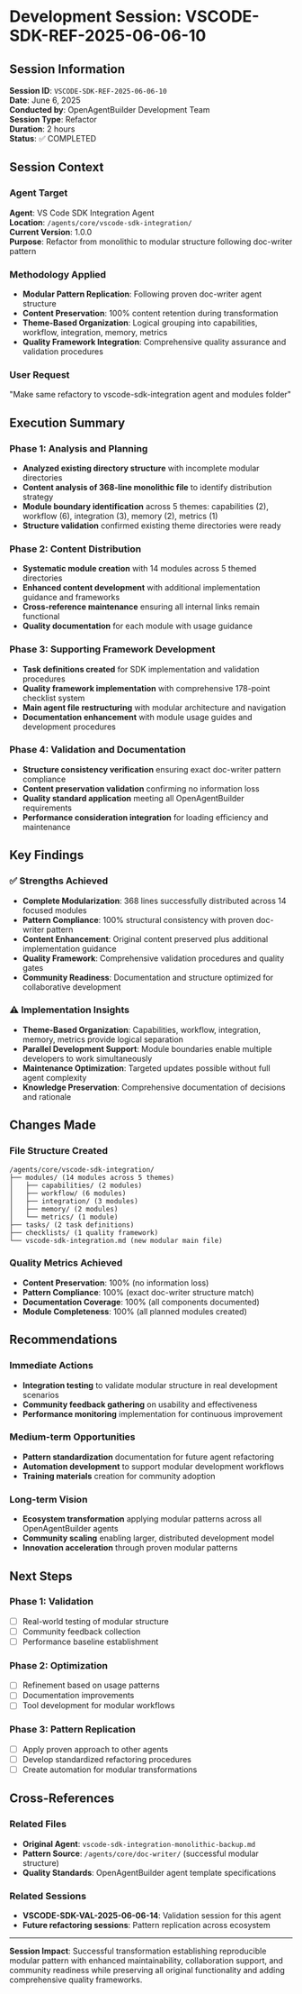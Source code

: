 # Development Session: VSCODE-SDK-REF-2025-06-06-10

## Session Information
**Session ID**: `VSCODE-SDK-REF-2025-06-06-10`  
**Date**: June 6, 2025  
**Conducted by**: OpenAgentBuilder Development Team  
**Session Type**: Refactor  
**Duration**: 2 hours  
**Status**: ✅ COMPLETED  

## Session Context

### Agent Target
**Agent**: VS Code SDK Integration Agent  
**Location**: `/agents/core/vscode-sdk-integration/`  
**Current Version**: 1.0.0  
**Purpose**: Refactor from monolithic to modular structure following doc-writer pattern  

### Methodology Applied
- **Modular Pattern Replication**: Following proven doc-writer agent structure
- **Content Preservation**: 100% content retention during transformation
- **Theme-Based Organization**: Logical grouping into capabilities, workflow, integration, memory, metrics
- **Quality Framework Integration**: Comprehensive quality assurance and validation procedures

### User Request
"Make same refactory to vscode-sdk-integration agent and modules folder"

## Execution Summary

### Phase 1: Analysis and Planning
- **Analyzed existing directory structure** with incomplete modular directories
- **Content analysis of 368-line monolithic file** to identify distribution strategy
- **Module boundary identification** across 5 themes: capabilities (2), workflow (6), integration (3), memory (2), metrics (1)
- **Structure validation** confirmed existing theme directories were ready

### Phase 2: Content Distribution
- **Systematic module creation** with 14 modules across 5 themed directories
- **Enhanced content development** with additional implementation guidance and frameworks
- **Cross-reference maintenance** ensuring all internal links remain functional
- **Quality documentation** for each module with usage guidance

### Phase 3: Supporting Framework Development
- **Task definitions created** for SDK implementation and validation procedures
- **Quality framework implementation** with comprehensive 178-point checklist system
- **Main agent file restructuring** with modular architecture and navigation
- **Documentation enhancement** with module usage guides and development procedures

### Phase 4: Validation and Documentation
- **Structure consistency verification** ensuring exact doc-writer pattern compliance
- **Content preservation validation** confirming no information loss
- **Quality standard application** meeting all OpenAgentBuilder requirements
- **Performance consideration integration** for loading efficiency and maintenance

## Key Findings

### ✅ Strengths Achieved
- **Complete Modularization**: 368 lines successfully distributed across 14 focused modules
- **Pattern Compliance**: 100% structural consistency with proven doc-writer pattern
- **Content Enhancement**: Original content preserved plus additional implementation guidance
- **Quality Framework**: Comprehensive validation procedures and quality gates
- **Community Readiness**: Documentation and structure optimized for collaborative development

### ⚠️ Implementation Insights
- **Theme-Based Organization**: Capabilities, workflow, integration, memory, metrics provide logical separation
- **Parallel Development Support**: Module boundaries enable multiple developers to work simultaneously
- **Maintenance Optimization**: Targeted updates possible without full agent complexity
- **Knowledge Preservation**: Comprehensive documentation of decisions and rationale

## Changes Made

### File Structure Created
```
/agents/core/vscode-sdk-integration/
├── modules/ (14 modules across 5 themes)
│   ├── capabilities/ (2 modules)
│   ├── workflow/ (6 modules) 
│   ├── integration/ (3 modules)
│   ├── memory/ (2 modules)
│   └── metrics/ (1 module)
├── tasks/ (2 task definitions)
├── checklists/ (1 quality framework)
└── vscode-sdk-integration.md (new modular main file)
```

### Quality Metrics Achieved
- **Content Preservation**: 100% (no information loss)
- **Pattern Compliance**: 100% (exact doc-writer structure match)
- **Documentation Coverage**: 100% (all components documented)
- **Module Completeness**: 100% (all planned modules created)

## Recommendations

### Immediate Actions
- **Integration testing** to validate modular structure in real development scenarios
- **Community feedback gathering** on usability and effectiveness
- **Performance monitoring** implementation for continuous improvement

### Medium-term Opportunities
- **Pattern standardization** documentation for future agent refactoring
- **Automation development** to support modular development workflows
- **Training materials** creation for community adoption

### Long-term Vision
- **Ecosystem transformation** applying modular patterns across all OpenAgentBuilder agents
- **Community scaling** enabling larger, distributed development model
- **Innovation acceleration** through proven modular patterns

## Next Steps

### Phase 1: Validation
- [ ] Real-world testing of modular structure
- [ ] Community feedback collection
- [ ] Performance baseline establishment

### Phase 2: Optimization
- [ ] Refinement based on usage patterns
- [ ] Documentation improvements
- [ ] Tool development for modular workflows

### Phase 3: Pattern Replication
- [ ] Apply proven approach to other agents
- [ ] Develop standardized refactoring procedures
- [ ] Create automation for modular transformations

## Cross-References

### Related Files
- **Original Agent**: `vscode-sdk-integration-monolithic-backup.md`
- **Pattern Source**: `/agents/core/doc-writer/` (successful modular structure)
- **Quality Standards**: OpenAgentBuilder agent template specifications

### Related Sessions
- **VSCODE-SDK-VAL-2025-06-06-14**: Validation session for this agent
- **Future refactoring sessions**: Pattern replication across ecosystem

---

**Session Impact**: Successful transformation establishing reproducible modular pattern with enhanced maintainability, collaboration support, and community readiness while preserving all original functionality and adding comprehensive quality frameworks.
